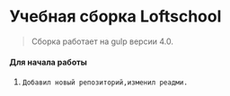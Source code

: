 # Учебная сборка Loftschool

> Сборка работает на gulp версии 4.0. 

#### Для начала работы

1. ```Добавил новый репозиторий,изменил реадми.```
